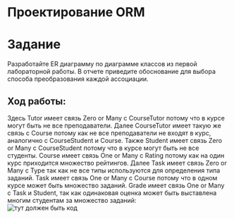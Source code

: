 # Проектирование ORM
# Задание
Разработайте ER диаграмму по диаграмме классов из первой лабораторной работы. В отчете приведите обоснование для выбора способа преобразования каждой ассоциации.
## Ход работы:
Здесь Tutor имеет связь Zero or Many с CourseTutor потому что в курсе могут быть не все преподаватели. Далее CourseTutor имеет такую же связь с Course потому как не все преподаватели не входят в курс, аналогично с CourseStudent и Course. Также Student имеет связь Zero or Many с CourseStudent потому что в курсе могут быть не все студенты. Course имеет связь One or Many с Rating потому как на один курс приходится множество рейтингов. Далее Task имеет связь Zero or Many с Type так как не все типы используются для определения типа заданий. Task имеет связь One or Many с Course потому что в одном курсе может быть множество заданий. Grade имеет связь One or Many с Task и Student, так как одинаковая оценка  может быть выставлена многим студентам за множество заданий: <br>
![тут должен быть код](https://sun9-24.userapi.com/MJDaixyFJi9EoFKiAi-WGSjWQuoaRBgJtm394w/RTY0jT3NSMk.jpg)
 
